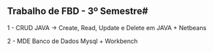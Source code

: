 ## Trabalho de FBD - 3º Semestre#

1 - CRUD JAVA -> Create, Read, Update e Delete  em JAVA + Netbeans

2 - MDE Banco de Dados Mysql + Workbench
